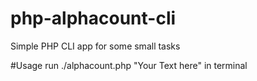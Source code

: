# php-alphacount-cli
Simple PHP CLI app for some small tasks

#Usage 
run ./alphacount.php "Your Text here" in terminal
